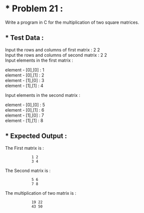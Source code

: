 # * Problem 21 :

Write a program in C for the multiplication of two square matrices.

## * Test Data :

Input the rows and columns of first matrix : 2 2  
Input the rows and columns of second matrix : 2 2  
Input elements in the first matrix :  

element - [0],[0] : 1  
element - [0],[1] : 2   
element - [1],[0] : 3   
element - [1],[1] : 4   

Input elements in the second matrix :  

element - [0],[0] : 5  
element - [0],[1] : 6  
element - [1],[0] : 7  
element - [1],[1] : 8  

## * Expected Output :

The First matrix is :  
     
                1 2   
                3 4 

The Second matrix is :  

                5 6
                7 8

The multiplication of two matrix is :  

                19 22
                43 50
